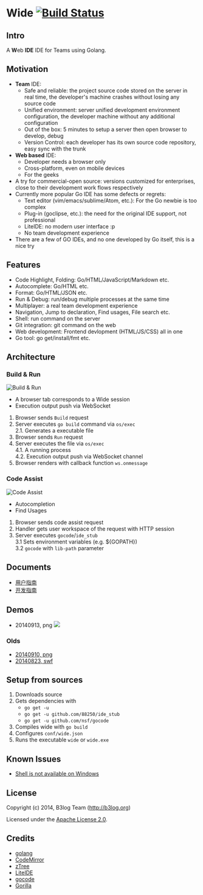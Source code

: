 # Wide [![Build Status](https://drone.io/github.com/b3log/wide/status.png)](https://drone.io/github.com/b3log/wide/latest)

## Intro

A <b>W</b>eb <b>IDE</b> IDE for Teams using Golang.

## Motivation

* **Team** IDE:
  * Safe and reliable: the project source code stored on the server in real time, the developer's machine crashes without losing any source code 
  * Unified environment: server unified development environment configuration, the developer machine without any additional configuration 
  * Out of the box: 5 minutes to setup a server then open browser to develop, debug
  * Version Control: each developer has its own source code repository, easy sync with the trunk 
* **Web based** IDE:
  * Developer needs a browser only
  * Cross-platform, even on mobile devices
  * For the geeks
* A try for commercial-open source: versions customized for enterprises, close to their development work flows respectively
* Currently more popular Go IDE has some defects or regrets: 
  * Text editor (vim/emacs/sublime/Atom, etc.): For the Go newbie is too complex 
  * Plug-in (goclipse, etc.): the need for the original IDE support, not professional
  * LiteIDE: no modern user interface :p
  * No team development experience 
* There are a few of GO IDEs, and no one developed by Go itself, this is a nice try

## Features

* Code Highlight, Folding: Go/HTML/JavaScript/Markdown etc.
* Autocomplete: Go/HTML etc.
* Format: Go/HTML/JSON etc.
* Run & Debug: run/debug multiple processes at the same time
* Multiplayer: a real team development experience
* Navigation, Jump to declaration, Find usages, File search etc.
* Shell: run command on the server
* Git integration: git command on the web
* Web development: Frontend devlopment (HTML/JS/CSS) all in one
* Go tool: go get/install/fmt etc.

## Architecture 

### Build & Run

![Build & Run](https://cloud.githubusercontent.com/assets/873584/4389219/3642bc62-43f3-11e4-8d1f-06d7aaf22784.png)


 * A browser tab corresponds to a Wide session
 * Execution output push via WebSocket


1. Browser sends ````Build```` request
2. Server executes ````go build```` command via ````os/exec````<br/>
   2.1. Generates a executable file
3. Browser sends ````Run```` request
4. Server executes the file via ````os/exec````<br/>
   4.1. A running process<br/>
   4.2. Execution output push via WebSocket channel
5. Browser renders with callback function ````ws.onmessage````

### Code Assist

![Code Assist](https://cloud.githubusercontent.com/assets/873584/4399135/3b80c21c-4463-11e4-8e94-7f7e8d12a4df.png)


 * Autocompletion
 * Find Usages


1. Browser sends code assist request
2. Handler gets user workspace of the request with HTTP session
3. Server executes ````gocode````/````ide_stub````<br/>
   3.1 Sets environment variables (e.g. ${GOPATH})<br/>
   3.2 ````gocode```` with ````lib-path```` parameter

## Documents

* [用户指南](http://88250.gitbooks.io/wide-user-guide/zh-cn/index.html)
* [开发指南](http://88250.gitbooks.io/wide-dev-guide/zh-cn/index.html)

## Demos

* 20140913, png ![](http://b3log.org/wide/demo/20140913.png)

### Olds

* [20140910, png](http://b3log.org/wide/demo/20140910.png)
* [20140823, swf](http://b3log.org/wide/demo/20140823.html)

## Setup from sources

1. Downloads source
2. Gets dependencies with 
   * `go get -u`
   * `go get -u github.com/88250/ide_stub`
   * `go get -u github.com/nsf/gocode`
3. Compiles wide with `go build` 
4. Configures `conf/wide.json`
5. Runs the executable `wide` or `wide.exe`

## Known Issues

* [Shell is not available on Windows](https://github.com/b3log/wide/issues/32)

## License

Copyright (c) 2014, B3log Team (http://b3log.org)

Licensed under the [Apache License 2.0](https://github.com/b3log/wide/blob/master/LICENSE).

## Credits

* [golang](http://golang.org)
* [CodeMirror](https://github.com/marijnh/CodeMirror)
* [zTree](https://github.com/zTree/zTree_v3) 
* [LiteIDE](https://github.com/visualfc/liteide)
* [gocode](https://github.com/nsf/gocode)
* [Gorilla](https://github.com/gorilla)
